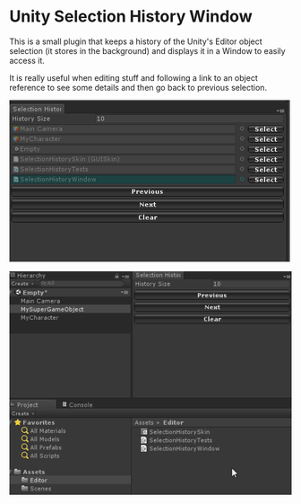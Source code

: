 # Unity Selection History Window

This is a small plugin that keeps a history of the Unity's Editor object selection (it stores in the background) and displays it in a Window to easily access it. 

It is really useful when editing stuff and following a link to an object reference to see some details and then go back to previous selection.

![Alt text](screenshots/SelectionHistoryWindow.PNG?raw=true "Example")

![Alt text](screenshots/demo.gif?raw=true "Demo")
